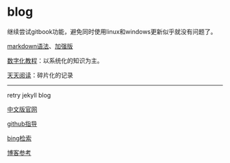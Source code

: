 ﻿# blog

继续尝试gitbook功能，避免同时使用linux和windows更新似乎就没有问题了。

[markdown语法](./books/markdown)、[加强版](https://blog.csdn.net/u014061630/article/details/81359144#5-markdown%E5%B7%A5%E5%85%B7)

[数字化教程](./books)：以系统化的知识为主。

[天天阅读](./ttyd)：碎片化的记录

*********

retry jekyll blog

[中文版官网](http://jekyllcn.com/)

[github指导](https://help.github.com/cn/github/working-with-github-pages/creating-a-github-pages-site-with-jekyll)

[bing检索](https://www.bing.com/search?form=MOZCON&pc=MOZI&q=Jekyll)

[博客参考](https://www.cnblogs.com/laughitover/p/9069219.html)
